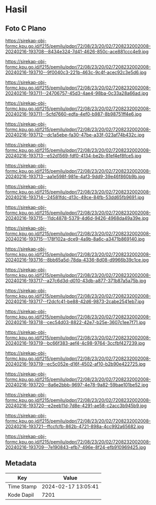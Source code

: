 # Hasil

## Foto C Plano

https://sirekap-obj-formc.kpu.go.id/f215/pemilu/pdpr/72/08/23/20/02/7208232002008-20240216-193708--8434e324-7d41-4626-850c-ace881ccc4e9.jpg

https://sirekap-obj-formc.kpu.go.id/f215/pemilu/pdpr/72/08/23/20/02/7208232002008-20240216-193710--9f0040c3-221b-463c-9c4f-acec92c3e5d6.jpg

https://sirekap-obj-formc.kpu.go.id/f215/pemilu/pdpr/72/08/23/20/02/7208232002008-20240216-193711--24706757-45d3-4ae4-98ba-0c33a28a66ad.jpg

https://sirekap-obj-formc.kpu.go.id/f215/pemilu/pdpr/72/08/23/20/02/7208232002008-20240216-193711--5cfd7660-edfa-4ef0-b987-8b98751ff4e6.jpg

https://sirekap-obj-formc.kpu.go.id/f215/pemilu/pdpr/72/08/23/20/02/7208232002008-20240216-193712--dc1a5ebe-fa30-47be-a33f-023af74b432c.jpg

https://sirekap-obj-formc.kpu.go.id/f215/pemilu/pdpr/72/08/23/20/02/7208232002008-20240216-193713--e52d1569-fdf0-4134-be2b-81ef4ef8fce5.jpg

https://sirekap-obj-formc.kpu.go.id/f215/pemilu/pdpr/72/08/23/20/02/7208232002008-20240216-193713--aa1e598f-981e-4af3-9dd9-39e46f860b9b.jpg

https://sirekap-obj-formc.kpu.go.id/f215/pemilu/pdpr/72/08/23/20/02/7208232002008-20240216-193714--24581fdc-d13c-49ce-84fb-53dd65fb9691.jpg

https://sirekap-obj-formc.kpu.go.id/f215/pemilu/pdpr/72/08/23/20/02/7208232002008-20240216-193715--11dc4878-5379-4d6d-9426-4968da49a39e.jpg

https://sirekap-obj-formc.kpu.go.id/f215/pemilu/pdpr/72/08/23/20/02/7208232002008-20240216-193715--178f102a-dce9-4a9b-8a6c-a3471b869140.jpg

https://sirekap-obj-formc.kpu.go.id/f215/pemilu/pdpr/72/08/23/20/02/7208232002008-20240216-193716--8bb65a5d-78da-4336-8d08-d9966b39c1ce.jpg

https://sirekap-obj-formc.kpu.go.id/f215/pemilu/pdpr/72/08/23/20/02/7208232002008-20240216-193717--a27c6d3d-d010-43db-a877-371b87a5a75b.jpg

https://sirekap-obj-formc.kpu.go.id/f215/pemilu/pdpr/72/08/23/20/02/7208232002008-20240216-193717--f2dcfc41-be88-42d6-9873-2cabe2541eb7.jpg

https://sirekap-obj-formc.kpu.go.id/f215/pemilu/pdpr/72/08/23/20/02/7208232002008-20240216-193718--cec54d03-8822-42e7-b25e-3607c1ee7f71.jpg

https://sirekap-obj-formc.kpu.go.id/f215/pemilu/pdpr/72/08/23/20/02/7208232002008-20240216-193719--bc66f383-aef4-4c98-9764-3ccfbf427239.jpg

https://sirekap-obj-formc.kpu.go.id/f215/pemilu/pdpr/72/08/23/20/02/7208232002008-20240216-193719--ec5c052e-d16f-4502-af10-b2b90e422725.jpg

https://sirekap-obj-formc.kpu.go.id/f215/pemilu/pdpr/72/08/23/20/02/7208232002008-20240216-193720--8a6e2bbb-9697-4e78-9a82-59bae101be52.jpg

https://sirekap-obj-formc.kpu.go.id/f215/pemilu/pdpr/72/08/23/20/02/7208232002008-20240216-193720--e2eeb11d-7d8e-4291-ae58-c2acc3b945b9.jpg

https://sirekap-obj-formc.kpu.go.id/f215/pemilu/pdpr/72/08/23/20/02/7208232002008-20240216-193721--ffccfcfb-862b-4721-898a-4cc992a65682.jpg

https://sirekap-obj-formc.kpu.go.id/f215/pemilu/pdpr/72/08/23/20/02/7208232002008-20240216-193709--7e190843-efb7-496e-8f24-efb910969425.jpg


## Metadata

| Key        | Value               |
| ---------- | ------------------- |
| Time Stamp | 2024-02-17 13:05:41 |
| Kode Dapil | 7201                |



